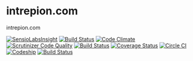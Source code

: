 # intrepion.com
intrepion.com

[![SensioLabsInsight](https://insight.sensiolabs.com/projects/6d56b1d7-839e-4401-8e19-ecca2609bf5d/mini.png)](https://insight.sensiolabs.com/projects/6d56b1d7-839e-4401-8e19-ecca2609bf5d)
[![Build Status](https://travis-ci.org/intrepion/intrepion.com.svg)](https://travis-ci.org/intrepion/intrepion.com)
[![Code Climate](https://codeclimate.com/github/intrepion/intrepion.com/badges/gpa.svg)](https://codeclimate.com/github/intrepion/intrepion.com)
[![Scrutinizer Code Quality](https://scrutinizer-ci.com/g/intrepion/intrepion.com/badges/quality-score.png?b=master)](https://scrutinizer-ci.com/g/intrepion/intrepion.com/?branch=master)
[![Build Status](https://scrutinizer-ci.com/g/intrepion/intrepion.com/badges/build.png?b=master)](https://scrutinizer-ci.com/g/intrepion/intrepion.com/build-status/master)
[![Coverage Status](https://coveralls.io/repos/intrepion/intrepion.com/badge.svg?branch=master&service=github)](https://coveralls.io/github/intrepion/intrepion.com?branch=master)
[![Circle CI](https://circleci.com/gh/intrepion/intrepion.com.svg?style=svg)](https://circleci.com/gh/intrepion/intrepion.com)
[![Codeship](https://codeship.com/projects/bc507d80-0f24-0133-4a5f-226e55fae8ac/status?branch=master)](https://codeship.com/projects/91893)
[![Build Status](https://semaphoreci.com/api/v1/projects/b8da4dde-4298-416e-8653-dea8e5162fd7/487218/badge.svg)](https://semaphoreci.com/intrepion/intrepion-com-2)
